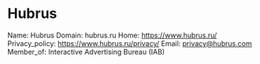 
# Hubrus

Name: Hubrus
Domain: hubrus.ru
Home: https://www.hubrus.ru/
Privacy_policy: https://www.hubrus.ru/privacy/
Email: privacy@hubrus.com
Member_of: Interactive Advertising Bureau (IAB)
